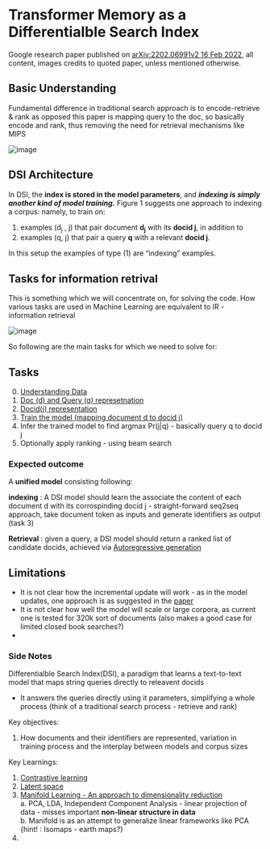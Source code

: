 # Transformer Memory as a Differentialble Search Index

Google research paper published on [arXiv:2202.06991v2 16 Feb 2022](https://arxiv.org/pdf/2202.06991.pdf), all content, images credits to quoted paper, unless mentioned otherwise.

## Basic Understanding

Fundamental difference in traditional search approach is to encode-retrieve & rank as opposed this paper is mapping query to the doc, so basically encode and rank, thus removing the need for retrieval mechanisms like MIPS

![image](https://user-images.githubusercontent.com/16409185/156111474-25fe0258-f344-47ab-bfdb-ea1646e73057.png)

## DSI Architecture

In DSI, the **index is stored in the model parameters**, and _**indexing is simply another kind of model training.**_ Figure 1
suggests one approach to indexing a corpus: namely, to train on:

  1. examples (d<sub>j</sub> , j) that pair document **d<sub>j</sub>** with its **docid j**, in addition to 
  2. examples (q, j) that pair a query **q** with a relevant **docid j**. 

In this setup the examples of type (1) are “indexing” examples.


## Tasks for information retrival

This is something which we will concentrate on, for solving the code. How various tasks are used in Machine Learning are equivalent to IR - information retrieval

![image](https://user-images.githubusercontent.com/16409185/156112405-751de3ad-9645-4956-8025-c7fec1b6b064.png)

So following are the main tasks for which we need to solve for:
## Tasks
0. [Understanding Data](/session_011_dsi/nq_datasets.md)
1. [Doc (d) and Query (q) represetnation](/session_011_dsi/doc_representation.md)
2. [Docid(j) representation](/session_011_dsi/docid_representation.md)
3. [Train the model (mapping document d to docid j)](/session_011_dsi/T5_training.md)
4. Infer the trained model to find argmax Pr(j|q) - basically query q to docid j
5. Optionally apply ranking - using beam search

### Expected outcome

A **unified model** consisting following:

**indexing** : A DSI model should learn the associate the content of each document d with its corrospinding docid j - straight-forward seq2seq approach, take document token   as inputs and generate identifiers as output (task 3)

**Retrieval** : given a query, a DSI model should return a ranked list of candidate docids, achieved via [Autoregressive generation](https://www.georgeho.org/deep-autoregressive-models/)


## Limitations

- It is not clear how the incremental update will work - as in the model updates, one approach is as suggested in the [paper](https://proceedings.mlr.press/v119/sun20b.html)
- It is not clear how well the model will scale or large corpora, as current one is tested for 320k sort of documents (also makes a good case for limited closed book searches?)
- 
### Side Notes

Differentialble Search Index(DSI), a paradigm that learns a text-to-text model that maps string queries directly to releavent docids
  - It answers the queries directly using it parameters, simplifying a whole process (think of a traditional search process - retrieve and rank)

Key objectives:
1. How documents and their identifiers are represented, variation in training process and the interplay between models and corpus sizes


Key Learnings:
1. [Contrastive learning](https://towardsdatascience.com/understanding-contrastive-learning-d5b19fd96607) 
2. [Latent space](https://hackernoon.com/latent-space-visualization-deep-learning-bits-2-bd09a46920df)
3. [Manifold Learning - An approach to dimensionality reduction](https://scikit-learn.org/stable/modules/manifold.html) <br/>
    a. PCA, LDA, Independent Component Analysis - linear projection of data - misses important **non-linear structure in data** <br/>
    b. Manifold is as an attempt to generalize linear frameworks like PCA {hint! : Isomaps - earth maps?}
4. 
  
